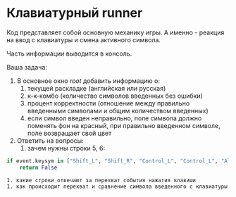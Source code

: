 # Клавиатурный runner

Код представляет собой основную механику игры. А именно - реакция на ввод с клавиатуры и смена активного символа.

Часть информации выводится в консоль.

Ваша задача:

1. В основное окно *root* добавить информацию о:
	1. текущей раскладке (английская или русская)
	1. к-к-комбо (количество символов введенных без ошибки)
	1. процент корректности (отношение между правильно введенными символами и общим количеством введенных)
	1. если символ введен неправильно, поле символа должно поменять фон на красный, при правильно введенном символе, поле возвращает свой цвет
1. Ответить на вопросы:
	1. зачем нужны строки 5, 6:
```python
if event.keysym in ["Shift_L", "Shift_R", "Control_L", "Control_L", "Alt_L", "Alt_R"]:
	return False
```

	1. какие строки отвечают за перехват события нажатия клавиши
	1. как происходит перехват и сравнение символа введенного с клавиатуры